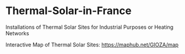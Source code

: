 # Thermal-Solar-in-France
Installations of Thermal Solar Sites for Industrial Purposes or Heating Networks

Interactive Map of Thermal Solar Sites: https://maphub.net/GIOZA/map
